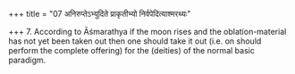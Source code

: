 +++
title = "07 अनिरुप्तेऽभ्युदिते प्राकृतीभ्यो निर्वपेदित्याश्मरथ्यः"

+++
7. According to Āśmarathya if the moon rises and the oblation-material has not yet been taken out then one should take it out (i.e. on should perform the complete offering) for the (deities) of the normal basic paradigm. 
